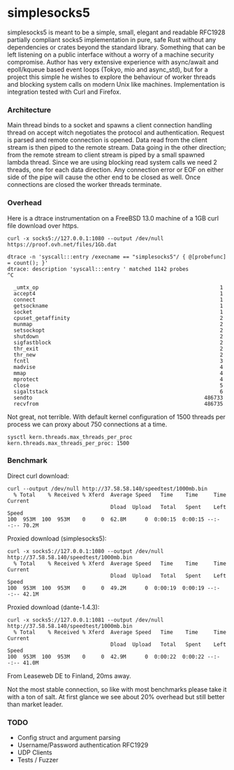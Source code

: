 # simplesocks5

simplesocks5 is meant to be a simple, small, elegant and readable RFC1928 partially compliant socks5 implementation in pure, safe Rust without any dependencies or crates beyond the standard library. Something that can be left listening on a public interface without a worry of a machine security compromise. Author has very extensive experience with async/await and epoll/kqueue based event loops (Tokyo, mio and async_std), but for a project this simple he wishes to explore the behaviour of worker threads and blocking system calls on modern Unix like machines. Implementation is integration tested with Curl and Firefox.

### Architecture

Main thread binds to a socket and spawns a client connection handling thread on accept witch negotiates the protocol and authentication. Request is parsed and remote connection is opened. Data read from the client stream is then piped to the remote stream. Data going in the other direction; from the remote stream to client stream is piped by a small spawned lambda thread. Since we are using blocking read system calls we need 2 threads, one for each data direction. Any connection error or EOF on either side of the pipe will cause the other end to be closed as well. Once connections are closed the worker threads terminate.

### Overhead

Here is a dtrace instrumentation on a FreeBSD 13.0 machine of a 1GB curl file download over https.

```
curl -x socks5://127.0.0.1:1080 --output /dev/null https://proof.ovh.net/files/1Gb.dat
```

```
dtrace -n 'syscall:::entry /execname == "simplesocks5"/ { @[probefunc] = count(); }'
dtrace: description 'syscall:::entry ' matched 1142 probes
^C

  _umtx_op                                                          1
  accept4                                                           1
  connect                                                           1
  getsockname                                                       1
  socket                                                            1
  cpuset_getaffinity                                                2
  munmap                                                            2
  setsockopt                                                        2
  shutdown                                                          2
  sigfastblock                                                      2
  thr_exit                                                          2
  thr_new                                                           2
  fcntl                                                             3
  madvise                                                           4
  mmap                                                              4
  mprotect                                                          4
  close                                                             5
  sigaltstack                                                       6
  sendto                                                       486733
  recvfrom                                                     486735
```

Not great, not terrible. With default kernel configuration of 1500 threads per process we can proxy about 750 connections at a time.

```
sysctl kern.threads.max_threads_per_proc
kern.threads.max_threads_per_proc: 1500
```

### Benchmark

Direct curl download:

```
curl --output /dev/null http://37.58.58.140/speedtest/1000mb.bin
  % Total    % Received % Xferd  Average Speed   Time    Time     Time  Current
                                 Dload  Upload   Total   Spent    Left  Speed
100  953M  100  953M    0     0  62.8M      0  0:00:15  0:00:15 --:--:-- 70.2M
```

Proxied download (simplesocks5):

```
curl -x socks5://127.0.0.1:1080 --output /dev/null http://37.58.58.140/speedtest/1000mb.bin
  % Total    % Received % Xferd  Average Speed   Time    Time     Time  Current
                                 Dload  Upload   Total   Spent    Left  Speed
100  953M  100  953M    0     0  49.2M      0  0:00:19  0:00:19 --:--:-- 42.1M
```

Proxied download (dante-1.4.3):

```
curl -x socks5://127.0.0.1:1081 --output /dev/null http://37.58.58.140/speedtest/1000mb.bin
  % Total    % Received % Xferd  Average Speed   Time    Time     Time  Current
                                 Dload  Upload   Total   Spent    Left  Speed
100  953M  100  953M    0     0  42.9M      0  0:00:22  0:00:22 --:--:-- 41.0M
```

From Leaseweb DE to Finland, 20ms away. 

Not the most stable connection, so like with most benchmarks please take it with a ton of salt. At first glance we see about 20% overhead but still better than market leader.

### TODO

- Config struct and argument parsing
- Username/Password authentication RFC1929
- UDP Clients
- Tests / Fuzzer